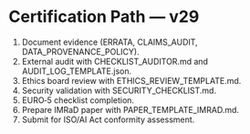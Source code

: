 # Certification Path — v29

1. Document evidence (ERRATA, CLAIMS_AUDIT, DATA_PROVENANCE_POLICY).
2. External audit with CHECKLIST_AUDITOR.md and AUDIT_LOG_TEMPLATE.json.
3. Ethics board review with ETHICS_REVIEW_TEMPLATE.md.
4. Security validation with SECURITY_CHECKLIST.md.
5. EURO‑5 checklist completion.
6. Prepare IMRaD paper with PAPER_TEMPLATE_IMRAD.md.
7. Submit for ISO/AI Act conformity assessment.
